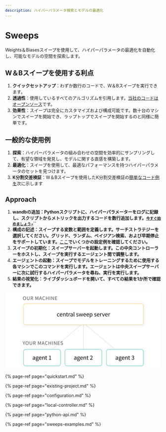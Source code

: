 ```yaml
---
description: ハイパーパラメータ検索とモデルの最適化
---
```


# Sweeps

Weights＆Biasesスイープを使用して、ハイパーパラメータの最適化を自動化し、可能なモデルの空間を探索します。

##  W＆Bスイープを使用する利点

1. **クイックセットアップ**：わずか数行のコードで、W＆Bスイープを実行できます。
2.  **透過性**：使用しているすべてのアルゴリズムを引用します。[当社のコードはオープンソース](https://github.com/wandb/client/tree/master/wandb/sweeps)です。
3. **効果性**：スイープは完全にカスタマイズおよび構成可能です。数十台のマシンでスイープを開始でき、ラップトップでスイープを開始するのと同様に簡単です。

## 一般的な使用例

1. **探索**：ハイパーパラメータの組み合わせの空間を効率的にサンプリングして、有望な領域を発見し、モデルに関する直感を構築します。
2. **最適化**：スイープを使用して、最適なパフォーマンスを持つハイパーパラメータのセットを見つけます。
3.  **K分割交差検証**：W＆Bスイープを使用したK分割交差検証の[簡単なコード例を](https://github.com/wandb/examples/tree/master/examples/wandb-sweeps/sweeps-cross-validation)次に示します

## Approach

1. **wandbの追加：Pythonスクリプトに、ハイパーパラメーターをログに記録し、スクリプトからメトリックを出力するコードを数行追加します。**[**`今すぐ始めましょう→`**](https://app.gitbook.com/@weights-and-biases/s/docs/~/drafts/-MN_4xmW6jcYndpU_n9G/v/japanese/sweeps/quickstart)**\`\`**
2.  **構成の記述：スイープする変数と範囲を定義します。**サーチストラテジー**を選択してください。グリッド、ランダム、ベイジアン検索、および早期停止をサポートしています。**[ここ](https://github.com/wandb/examples/tree/master/examples/keras/keras-cnn-fashion)**でいくつかの設定例を確認してください。**
3. **スイープの初期化：スイープサーバーを起動します。この中央コントローラーをホストし、スイープを実行するエージェント間で調整します。**
4. **エージェントの起動：スイープでモデルをトレーニングするために使用する各マシンでこのコマンドを実行します。エージェントは中央スイープサーバーに次に試行するハイパーパラメータを尋ね、実行を実行します。**
5. **結果の視覚化：ライブダッシュボードを開いて、すべての結果を1か所で確認できます。**

![](../.gitbook/assets/central-sweep-server-3%20%282%29%20%282%29%20%283%29%20%282%29.png)

{% page-ref page="quickstart.md" %}

{% page-ref page="existing-project.md" %}

{% page-ref page="configuration.md" %}

{% page-ref page="local-controller.md" %}

{% page-ref page="python-api.md" %}

{% page-ref page="sweeps-examples.md" %}

